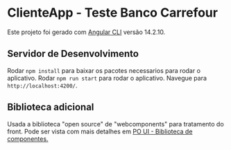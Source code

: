 # ClienteApp - Teste Banco Carrefour

Este projeto foi gerado com [Angular CLI](https://github.com/angular/angular-cli) versão 14.2.10.

## Servidor de Desenvolvimento

Rodar `npm install` para baixar os pacotes necessarios para rodar o aplicativo.
Rodar `npm run start` para rodar o aplicativo. Navegue para `http://localhost:4200/`.

## Biblioteca adicional

Usada a biblioteca "open source" de "webcomponents" para tratamento do front. Pode ser vista com mais detalhes em [PO UI - Biblioteca de componentes.](https://po-ui.io/)
